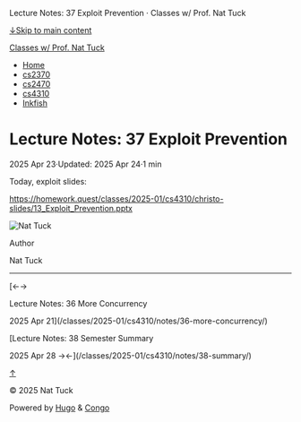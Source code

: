 Lecture Notes: 37 Exploit Prevention · Classes w/ Prof. Nat Tuck



[↓Skip to main content](#main-content)

[Classes w/ Prof. Nat Tuck](/)

* [Home](/)
* [cs2370](/classes/2025-01/cs2370/)
* [cs2470](/classes/2025-01/cs2470/)
* [cs4310](/classes/2025-01/cs4310/)
* [Inkfish](https://inkfish.homework.quest/)

Lecture Notes: 37 Exploit Prevention
====================================

2025 Apr 23·Updated: 2025 Apr 24·1 min

Today, exploit slides:

<https://homework.quest/classes/2025-01/cs4310/christo-slides/13_Exploit_Prevention.pptx>

![Nat Tuck](/img/author.jpg)

Author

Nat Tuck

---

[←→

Lecture Notes: 36 More Concurrency

2025 Apr 21](/classes/2025-01/cs4310/notes/36-more-concurrency/)

[Lecture Notes: 38 Semester Summary

2025 Apr 28
→←](/classes/2025-01/cs4310/notes/38-summary/)

[↑](#the-top "Scroll to top")

©
2025
Nat Tuck

Powered by [Hugo](https://gohugo.io/) & [Congo](https://github.com/jpanther/congo)